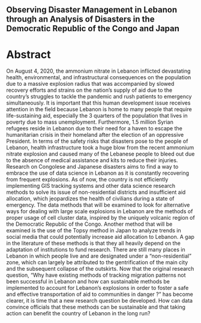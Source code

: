 ## Observing Disaster Management in Lebanon through an Analysis of Disasters in the Democratic Republic of the Congo and Japan 

# Abstract 

On August 4, 2020, the ammonium nitrate in Lebanon inflicted devastating health, environmental, and infrastructural consequences on the population due to a massive explosion radius that was accompanied by slowed recovery efforts and strains on the nation’s supply of aid due to the country’s struggles to tackle the pandemic and rush patients to emergency simultaneously. It is important that this human development issue receives attention in the field because Lebanon is home to many people that require life-sustaining aid, especially the 3 quarters of the population that lives in poverty due to mass unemployment. Furthermore, 1.5 million Syrian refugees reside in Lebanon due to their need for a haven to escape the humanitarian crisis in their homeland after the election of an oppressive President. In terms of the safety risks that disasters pose to the people of Lebanon, health infrastructure took a huge blow from the recent ammonium nitrate explosion and caused many of the Lebanese people to bleed out due to the absence of medical assistance and kits to reduce their injuries. Research on Congolese and Japanese disasters aims to find a way to embrace the use of data science in Lebanon as it is constantly recovering from frequent explosions. As of now, the country is not efficiently implementing GIS tracking systems and other data science research methods to solve its issue of non-residential districts and insufficient aid allocation, which jeopardizes the health of civilians during a state of emergency. The data methods that will be examined to look for alternative ways for dealing with large scale explosions in Lebanon are the methods of proper usage of cell cluster data, inspired by the uniquely volcanic region of the Democratic Republic of the Congo. Another method that will be examined is the use of the Topsy method in Japan to analyze trends in social media that could potentially increase aid allocation to Lebanon. A gap in the literature of these methods is that they all heavily depend on the adaptation of institutions to fund research. There are still many places in Lebanon in which people live and are designated under a “non-residential” zone, which can largely be attributed to the gentrification of the main city and the subsequent collapse of the outskirts. Now that the original research question, “Why have existing methods of tracking migration patterns not been successful in Lebanon and how can sustainable methods be implemented to account for Lebanon’s explosions in order to foster a safe and effective transportation of aid to communities in danger ?” has become clearer, it is time that a new research question be developed. How can data convince officials that these methods can be sustainable and that taking action can benefit the country of Lebanon in the long run?

